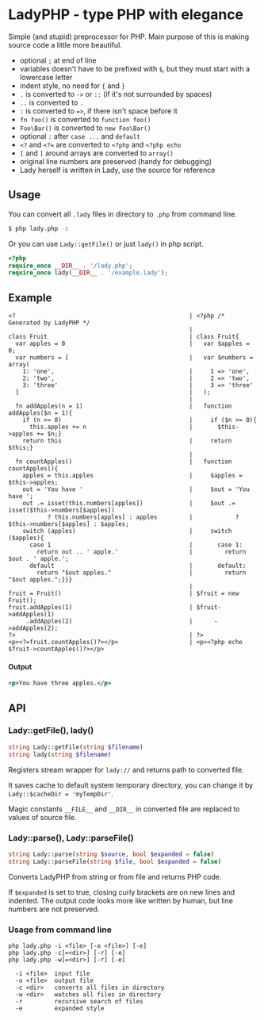 
LadyPHP - type PHP with elegance
================================

Simple (and stupid) preprocessor for PHP.
Main purpose of this is making source code a little more beautiful.

- optional `;` at end of line
- variables doesn't have to be prefixed with `$`, but they must start with a lowercase letter
- indent style, no need for `{` and `}`
- `.` is converted to `->` or `::` (if it's not surrounded by spaces)
- `..` is converted to `.`
- `:` is converted to `=>`, if there isn't space before it
- `fn foo()` is converted to `function foo()`
- `Foo\Bar()` is converted to `new Foo\Bar()`
- optional `:` after `case ...` and `default`
- `<?` and `<?=` are converted to `<?php` and `<?php echo`
- `[` and `]` around arrays are converted to `array()`
- original line numbers are preserved (handy for debugging)
- Lady herself is written in Lady, use the source for reference

## Usage

You can convert all `.lady` files in directory to `.php` from command line.

```bash
$ php lady.php -c
```

Or you can use `Lady::getFile()` or just `lady()` in php script.

```php
<?php
require_once __DIR__ . '/lady.php';
require_once lady(__DIR__ . '/example.lady');
```

## Example

```
<?                                                 | <?php /* Generated by LadyPHP */
                                                   |
class Fruit                                        | class Fruit{
  var apples = 0                                   |   var $apples = 0;
  var numbers = [                                  |   var $numbers = array(
    1: 'one',                                      |     1 => 'one',
    2: 'two',                                      |     2 => 'two',
    3: 'three'                                     |     3 => 'three'
  ]                                                |   );
                                                   |
  fn addApples(n = 1)                              |   function addApples($n = 1){
    if (n >= 0)                                    |     if ($n >= 0){
      this.apples += n                             |       $this->apples += $n;}
    return this                                    |     return $this;}
                                                   |
  fn countApples()                                 |   function countApples(){
    apples = this.apples                           |     $apples = $this->apples;
    out = 'You have '                              |     $out = 'You have ';
    out .= isset(this.numbers[apples])             |     $out .= isset($this->numbers[$apples])
           ? this.numbers[apples] : apples         |            ? $this->numbers[$apples] : $apples;
    switch (apples)                                |     switch ($apples){
      case 1                                       |       case 1:
        return out .. ' apple.'                    |         return $out . ' apple.';
      default                                      |       default:
        return "$out apples."                      |         return "$out apples.";}}}
                                                   |
fruit = Fruit()                                    | $fruit = new Fruit();
fruit.addApples(1)                                 | $fruit->addApples(1)
     .addApples(2)                                 |      ->addApples(2);
?>                                                 | ?>
<p><?=fruit.countApples()?></p>                    | <p><?php echo $fruit->countApples()?></p>
```

#### Output

```xml
<p>You have three apples.</p>
```

## API

### Lady::getFile(), lady()

```php
string Lady::getFile(string $filename)
string lady(string $filename)
```

Registers stream wrapper for `lady://` and returns path to converted file.

It saves cache to default system temporary directory, you can change it by `Lady::$cacheDir = 'myTempDir'`.

Magic constants `__FILE__` and `__DIR__` in converted file are replaced to values of source file.

### Lady::parse(), Lady::parseFile()

```php
string Lady::parse(string $source, bool $expanded = false)
string Lady::parseFile(string $file, bool $expanded = false)
```

Converts LadyPHP from string or from file and returns PHP code.

If `$expanded` is set to true, closing curly brackets are on new lines and indented.
The output code looks more like written by human, but line numbers are not preserved.

### Usage from command line

```
php lady.php -i <file> [-o <file>] [-e]
php lady.php -c[=<dir>] [-r] [-e]
php lady.php -w[=<dir>] [-r] [-e]

  -i <file>  input file
  -o <file>  output file
  -c <dir>   converts all files in directory
  -w <dir>   watches all files in directory
  -r         recursive search of files
  -e         expanded style
```
